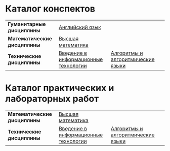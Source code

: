 # Каталог конспектов

|                               |                                      |                        |                      |
|-------------------------------|--------------------------------------|------------------------|----------------------|
| **Гуманитарные дисциплины**   | [Английский язык](https://github.com/BFI-2202/english_notes) | | |
| **Математические дисциплины** | [Высшая математика](https://github.com/BFI-2202/higher_mathematics_notes) | | |
| **Технические дисциплины**    | [Введение в информационные технологии](https://github.com/BFI-2202/informatics_notes) | [Алгоритмы и алгоритмические языки](https://github.com/BFI-2202/algorithms_notes) | |

# Каталог практических и лабораторных работ

|                               |                                      |                        |                      |
|-------------------------------|--------------------------------------|------------------------|----------------------|
| **Математические дисциплины** | [Высшая математика](https://github.com/BFI-2202/higher_mathematics_studies) | | |
| **Технические дисциплины**    | [Введение в информационные технологии](https://github.com/BFI-2202/informatics_studies) | [Алгоритмы и алгоритмические языки](https://github.com/BFI-2202/algorithms_notes) | |

